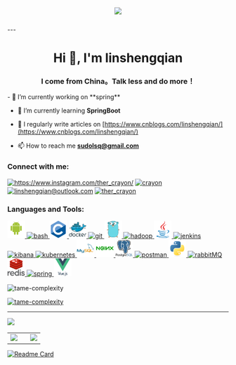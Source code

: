 <h1 align="center"> 
 <a href="https://sunguoqi.com/">
    <img src="https://readme-typing-svg.herokuapp.com/?lines=console.log(%22Hello%2C%20World!%22);Hello,World!&center=true&size=27">
  </a>
</h1>
 ---
 
 
 
 
 <h1 align="center">Hi 👋, I'm linshengqian</h1>
<h3 align="center">I come from China。Talk less and do more！</h3>
- 🔭 I’m currently working on **spring**

- 🌱 I’m currently learning **SpringBoot**

- 📝 I regularly write articles on [https://www.cnblogs.com/linshengqian/](https://www.cnblogs.com/linshengqian/)

- 📫 How to reach me **sudolsq@gmail.com**

<h3 align="left">Connect with me:</h3>
<p align="left">
<a href="https://linkedin.com/in/https://www.instagram.com/ther_crayon/" target="blank"><img align="center" src="https://raw.githubusercontent.com/rahuldkjain/github-profile-readme-generator/master/src/images/icons/Social/linked-in-alt.svg" alt="https://www.instagram.com/ther_crayon/" height="30" width="40" /></a>
<a href="https://stackoverflow.com/users/crayon" target="blank"><img align="center" src="https://raw.githubusercontent.com/rahuldkjain/github-profile-readme-generator/master/src/images/icons/Social/stack-overflow.svg" alt="crayon" height="30" width="40" /></a>
<a href="https://codesandbox.com/linshengqian@outlook.com" target="blank"><img align="center" src="https://raw.githubusercontent.com/rahuldkjain/github-profile-readme-generator/master/src/images/icons/Social/codesandbox.svg" alt="linshengqian@outlook.com" height="30" width="40" /></a>
<a href="https://instagram.com/ther_crayon" target="blank"><img align="center" src="https://raw.githubusercontent.com/rahuldkjain/github-profile-readme-generator/master/src/images/icons/Social/instagram.svg" alt="ther_crayon" height="30" width="40" /></a>
</p>

<h3 align="left">Languages and Tools:</h3>
<p align="left"> <a href="https://developer.android.com" target="_blank" rel="noreferrer"> <img src="https://raw.githubusercontent.com/devicons/devicon/master/icons/android/android-original-wordmark.svg" alt="android" width="40" height="40"/> </a> <a href="https://www.gnu.org/software/bash/" target="_blank" rel="noreferrer"> <img src="https://www.vectorlogo.zone/logos/gnu_bash/gnu_bash-icon.svg" alt="bash" width="40" height="40"/> </a> <a href="https://www.cprogramming.com/" target="_blank" rel="noreferrer"> <img src="https://raw.githubusercontent.com/devicons/devicon/master/icons/c/c-original.svg" alt="c" width="40" height="40"/> </a> <a href="https://www.docker.com/" target="_blank" rel="noreferrer"> <img src="https://raw.githubusercontent.com/devicons/devicon/master/icons/docker/docker-original-wordmark.svg" alt="docker" width="40" height="40"/> </a> <a href="https://git-scm.com/" target="_blank" rel="noreferrer"> <img src="https://www.vectorlogo.zone/logos/git-scm/git-scm-icon.svg" alt="git" width="40" height="40"/> </a> <a href="https://golang.org" target="_blank" rel="noreferrer"> <img src="https://raw.githubusercontent.com/devicons/devicon/master/icons/go/go-original.svg" alt="go" width="40" height="40"/> </a> <a href="https://hadoop.apache.org/" target="_blank" rel="noreferrer"> <img src="https://www.vectorlogo.zone/logos/apache_hadoop/apache_hadoop-icon.svg" alt="hadoop" width="40" height="40"/> </a> <a href="https://www.java.com" target="_blank" rel="noreferrer"> <img src="https://raw.githubusercontent.com/devicons/devicon/master/icons/java/java-original.svg" alt="java" width="40" height="40"/> </a> <a href="https://www.jenkins.io" target="_blank" rel="noreferrer"> <img src="https://www.vectorlogo.zone/logos/jenkins/jenkins-icon.svg" alt="jenkins" width="40" height="40"/> </a> <a href="https://www.elastic.co/kibana" target="_blank" rel="noreferrer"> <img src="https://www.vectorlogo.zone/logos/elasticco_kibana/elasticco_kibana-icon.svg" alt="kibana" width="40" height="40"/> </a> <a href="https://kubernetes.io" target="_blank" rel="noreferrer"> <img src="https://www.vectorlogo.zone/logos/kubernetes/kubernetes-icon.svg" alt="kubernetes" width="40" height="40"/> </a> <a href="https://www.mysql.com/" target="_blank" rel="noreferrer"> <img src="https://raw.githubusercontent.com/devicons/devicon/master/icons/mysql/mysql-original-wordmark.svg" alt="mysql" width="40" height="40"/> </a> <a href="https://www.nginx.com" target="_blank" rel="noreferrer"> <img src="https://raw.githubusercontent.com/devicons/devicon/master/icons/nginx/nginx-original.svg" alt="nginx" width="40" height="40"/> </a> <a href="https://www.postgresql.org" target="_blank" rel="noreferrer"> <img src="https://raw.githubusercontent.com/devicons/devicon/master/icons/postgresql/postgresql-original-wordmark.svg" alt="postgresql" width="40" height="40"/> </a> <a href="https://postman.com" target="_blank" rel="noreferrer"> <img src="https://www.vectorlogo.zone/logos/getpostman/getpostman-icon.svg" alt="postman" width="40" height="40"/> </a> <a href="https://www.python.org" target="_blank" rel="noreferrer"> <img src="https://raw.githubusercontent.com/devicons/devicon/master/icons/python/python-original.svg" alt="python" width="40" height="40"/> </a> <a href="https://www.rabbitmq.com" target="_blank" rel="noreferrer"> <img src="https://www.vectorlogo.zone/logos/rabbitmq/rabbitmq-icon.svg" alt="rabbitMQ" width="40" height="40"/> </a> <a href="https://redis.io" target="_blank" rel="noreferrer"> <img src="https://raw.githubusercontent.com/devicons/devicon/master/icons/redis/redis-original-wordmark.svg" alt="redis" width="40" height="40"/> </a> <a href="https://spring.io/" target="_blank" rel="noreferrer"> <img src="https://www.vectorlogo.zone/logos/springio/springio-icon.svg" alt="spring" width="40" height="40"/> </a> <a href="https://vuejs.org/" target="_blank" rel="noreferrer"> <img src="https://raw.githubusercontent.com/devicons/devicon/master/icons/vuejs/vuejs-original-wordmark.svg" alt="vuejs" width="40" height="40"/> </a> </p>




<p><img align="center" src="https://github-readme-streak-stats.herokuapp.com/?user=tame-complexity&" alt="tame-complexity" /></p>
 
 
 


<p align="left"> <a href="https://github.com/ryo-ma/github-profile-trophy"><img src="https://github-profile-trophy.vercel.app/?username=tame-complexity" alt="tame-complexity" /></a> </p>
 
 
 
 
 
 
 
 
 
 
 
 
 ---
![](https://raw.githubusercontent.com/Tame-complexity/Tame-complexity/main/assets/github-contribution-grid-snake.svg)
 
<table ><tr>
 <td width="60%">
<a href="https://github.com/Tame-complexity" >
  <img  src="https://github-readme-stats.vercel.app/api?username=Tame-complexity&show_icons=true&theme=tokyonight&icon_color=#924cf5" />
</a>
 </td>
<td width="40%">
<a href="https://github.com/Tame-complexity">
  <img src="https://github-readme-stats.vercel.app/api/top-langs/?username=Tame-complexity&langs_count=8&theme=tokyonight&layout=compact" />
</a>
 </td>
 <tr>
 </table>


 
 [![Readme Card](https://github-readme-stats.vercel.app/api/pin/?username=Tame-complexity&repo=Android-Studio-Graduation-Project
)](https://github.com/Tame-complexity/Android-Studio-Graduation-Project)


